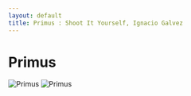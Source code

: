```yaml
---
layout: default
title: Primus : Shoot It Yourself, Ignacio Galvez
---
```


# Primus

![Primus](http://assets.farmhouse.co/publishing/1-shoot-it-yourself/images/primus-1.jpg)
![Primus](http://assets.farmhouse.co/publishing/1-shoot-it-yourself/images/primus-2.jpg)

